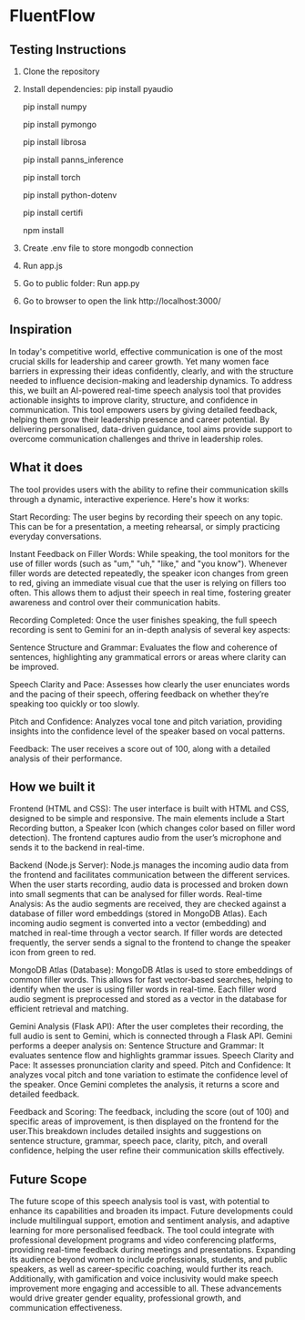 # FluentFlow

## Testing Instructions

1. Clone the repository
2. Install dependencies:
   pip install pyaudio
   
   pip install numpy
   
   pip install pymongo
   
   pip install librosa
   
   pip install panns_inference
   
   pip install torch
   
   pip install python-dotenv
   
   pip install certifi
   
   npm install
3. Create .env file to store mongodb connection
   
   
5. Run app.js
6. Go to public folder:
   Run app.py
7. Go to browser to open the link http://localhost:3000/

## Inspiration

In today's competitive world, effective communication is one of the most crucial skills for leadership and career growth. Yet many women face barriers in expressing their ideas confidently, clearly, and with the structure needed to influence decision-making and leadership dynamics. To address this, we built an AI-powered real-time speech analysis tool that provides actionable insights to improve clarity, structure, and confidence in communication. This tool empowers users by giving detailed feedback, helping them grow their leadership presence and career potential. By delivering personalised, data-driven guidance, tool aims provide support to overcome communication challenges and thrive in leadership roles.

## What it does

The tool provides users with the ability to refine their communication skills through a dynamic, interactive experience. Here's how it works:

Start Recording: The user begins by recording their speech on any topic. This can be for a presentation, a meeting rehearsal, or simply practicing everyday conversations.

Instant Feedback on Filler Words: While speaking, the tool monitors for the use of filler words (such as "um," "uh," "like," and "you know"). Whenever filler words are detected repeatedly, the speaker icon changes from green to red, giving an immediate visual cue that the user is relying on fillers too often. This allows them to adjust their speech in real time, fostering greater awareness and control over their communication habits.

Recording Completed: Once the user finishes speaking, the full speech recording is sent to Gemini for an in-depth analysis of several key aspects:

Sentence Structure and Grammar: Evaluates the flow and coherence of sentences, highlighting any grammatical errors or areas where clarity can be improved.

Speech Clarity and Pace: Assesses how clearly the user enunciates words and the pacing of their speech, offering feedback on whether they’re speaking too quickly or too slowly.

Pitch and Confidence: Analyzes vocal tone and pitch variation, providing insights into the confidence level of the speaker based on vocal patterns.

Feedback: The user receives a score out of 100, along with a detailed analysis of their performance.

## How we built it

Frontend (HTML and CSS): The user interface is built with HTML and CSS, designed to be simple and responsive. The main elements include a Start Recording button, a Speaker Icon (which changes color based on filler word detection). The frontend captures audio from the user’s microphone and sends it to the backend in real-time.

Backend (Node.js Server): Node.js manages the incoming audio data from the frontend and facilitates communication between the different services. When the user starts recording, audio data is processed and broken down into small segments that can be analysed for filler words. Real-time Analysis: As the audio segments are received, they are checked against a database of filler word embeddings (stored in MongoDB Atlas). Each incoming audio segment is converted into a vector (embedding) and matched in real-time through a vector search. If filler words are detected frequently, the server sends a signal to the frontend to change the speaker icon from green to red.

MongoDB Atlas (Database): MongoDB Atlas is used to store embeddings of common filler words. This allows for fast vector-based searches, helping to identify when the user is using filler words in real-time. Each filler word audio segment is preprocessed and stored as a vector in the database for efficient retrieval and matching.

Gemini Analysis (Flask API): After the user completes their recording, the full audio is sent to Gemini, which is connected through a Flask API. Gemini performs a deeper analysis on: Sentence Structure and Grammar: It evaluates sentence flow and highlights grammar issues. Speech Clarity and Pace: It assesses pronunciation clarity and speed. Pitch and Confidence: It analyzes vocal pitch and tone variation to estimate the confidence level of the speaker. Once Gemini completes the analysis, it returns a score and detailed feedback.

Feedback and Scoring: The feedback, including the score (out of 100) and specific areas of improvement, is then displayed on the frontend for the user.This breakdown includes detailed insights and suggestions on sentence structure, grammar, speech pace, clarity, pitch, and overall confidence, helping the user refine their communication skills effectively.

## Future Scope

The future scope of this speech analysis tool is vast, with potential to enhance its capabilities and broaden its impact. Future developments could include multilingual support, emotion and sentiment analysis, and adaptive learning for more personalised feedback. The tool could integrate with professional development programs and video conferencing platforms, providing real-time feedback during meetings and presentations. Expanding its audience beyond women to include professionals, students, and public speakers, as well as career-specific coaching, would further its reach. Additionally, with gamification and voice inclusivity would make speech improvement more engaging and accessible to all. These advancements would drive greater gender equality, professional growth, and communication effectiveness.
